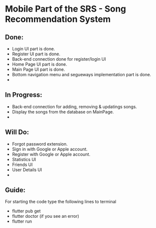 # Mobile Part of the SRS - Song Recommendation System

## Done:

* Login UI part is done.
* Register UI part is done.
* Back-end connection done for register/login UI
* Home Page UI part is done.
* Main Page UI part is done.
* Bottom navigation menu and segueways implementation part is done.
* 

## In Progress:

* Back-end connection for adding, removing & updatings songs.
* Display the songs from the database on MainPage.
* 

## Will Do:

* Forgot password extension.
* Sign in with Google or Apple account.
* Register with Google or Apple account.
* Statistics UI
* Friends UI
* User Details UI
* 

## Guide:
For starting the code type the following lines to terminal

* flutter pub get
* flutter doctor (if you see an error)
* flutter run
